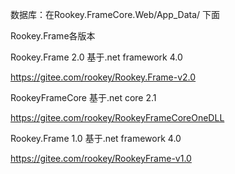 数据库：在Rookey.FrameCore.Web/App_Data/ 下面

Rookey.Frame各版本

Rookey.Frame 2.0 基于.net framework 4.0

https://gitee.com/rookey/Rookey.Frame-v2.0

RookeyFrameCore 基于.net core 2.1

https://gitee.com/rookey/RookeyFrameCoreOneDLL

Rookey.Frame 1.0 基于.net framework 4.0

https://gitee.com/rookey/RookeyFrame-v1.0


